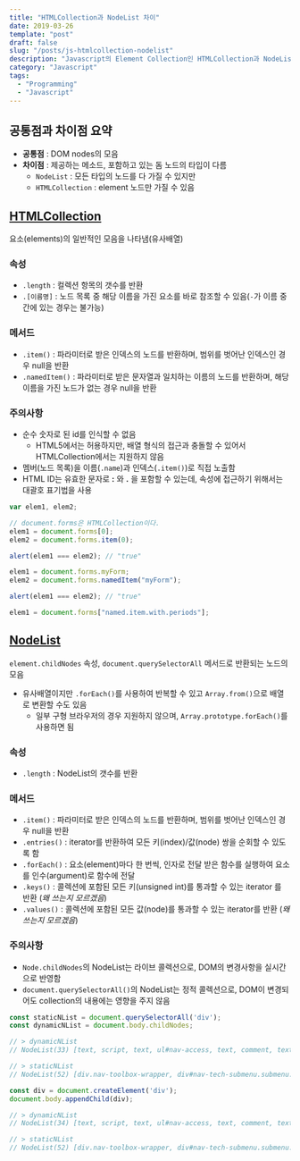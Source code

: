 ```yaml
---
title: "HTMLCollection과 NodeList 차이"
date: 2019-03-26
template: "post"
draft: false
slug: "/posts/js-htmlcollection-nodelist"
description: "Javascript의 Element Collection인 HTMLCollection과 NodeList의 공통점, 차이점을 정리한 글입니다."
category: "Javascript"
tags:
  - "Programming"
  - "Javascript"
---
```


## 공통점과 차이점 요약
* **공통점** : DOM nodes의 모음
* **차이점** : 제공하는 메소드, 포함하고 있는 돔 노드의 타입이 다름
	* `NodeList` : 모든 타입의 노드를 다 가질 수 있지만
	* `HTMLCollection` : element 노드만 가질 수 있음
	
## [HTMLCollection](https://developer.mozilla.org/ko/docs/Web/API/HTMLCollection)
요소(elements)의 일반적인 모음을 나타냄(유사배열)
### 속성
* `.length` : 컬렉션 항목의 갯수를 반환
* `.[이름명]` : 노드 목록 중 해당 이름을 가진 요소를 바로 참조할 수 있음(`-`가 이름 중간에 있는 경우는 불가능)

### 메서드
* `.item()` : 파라미터로 받은 인덱스의 노드를 반환하며, 범위를 벗어난 인덱스인 경우 null을 반환
* `.namedItem()` : 파라미터로 받은 문자열과 일치하는 이름의 노드를 반환하며, 해당 이름을 가진 노드가 없는 경우 null을 반환

### 주의사항
* 순수 숫자로 된 id를 인식할 수 없음
	* HTML5에서는 허용하지만, 배열 형식의 접근과 충돌할 수 있어서 HTMLCollection에서는 지원하지 않음
* 멤버(노드 목록)을 이름(`.name`)과 인덱스(`.item()`)로 직접 노출함
* HTML ID는 유효한 문자로 **:** 와 **.** 을 포함할 수 있는데, 속성에 접근하기 위해서는 대괄호 표기법을 사용

```js
var elem1, elem2;

// document.forms은 HTMLCollection이다.
elem1 = document.forms[0];
elem2 = document.forms.item(0);

alert(elem1 === elem2); // "true"

elem1 = document.forms.myForm;
elem2 = document.forms.namedItem("myForm");

alert(elem1 === elem2); // "true"

elem1 = document.forms["named.item.with.periods"];
```

## [NodeList](https://developer.mozilla.org/ko/docs/Web/API/NodeList)
`element.childNodes` 속성, `document.querySelectorAll` 메서드로 반환되는 노드의 모음
* 유사배열이지만 `.forEach()`를 사용하여 반복할 수 있고 `Array.from()`으로 배열로 변환할 수도 있음
	* 일부 구형 브라우저의 경우 지원하지 않으며, `Array.prototype.forEach()`를 사용하면 됨

### 속성
* `.length` : NodeList의 갯수를 반환

### 메서드
* `.item()` : 파라미터로 받은 인덱스의 노드를 반환하며, 범위를 벗어난 인덱스인 경우 null을 반환
* `.entries()` : iterator를 반환하여 모든 키(index)/값(node) 쌍을 순회할 수 있도록 함
* `.forEach()` : 요소(element)마다 한 번씩, 인자로 전달 받은 함수를 실행하여 요소를 인수(argument)로 함수에 전달
* `.keys()` : 콜렉션에 포함된 모든 키(unsigned int)를 통과할 수 있는 iterator 를 반환 (*왜 쓰는지 모르겠음*)
* `.values()` : 콜렉션에 포함된 모든 값(node)를 통과할 수 있는 iterator를 반환 (*왜 쓰는지 모르겠음*)

### 주의사항
* `Node.childNodes`의 NodeList는 라이브 콜렉션으로, DOM의 변경사항을 실시간으로 반영함
* `document.querySelectorAll()`의 NodeList는 정적 콜렉션으로, DOM이 변경되어도 collection의 내용에는 영향을 주지 않음

```javascript
const staticNList = document.querySelectorAll('div');
const dynamicNList = document.body.childNodes;

// > dynamicNList
// NodeList(33) [text, script, text, ul#nav-access, text, comment, text, header#main-header.header-main, ...]

// > staticNList
// NodeList(52) [div.nav-toolbox-wrapper, div#nav-tech-submenu.submenu.js-submenu, div.submenu-column, div#nav-learn-submenu.submenu.js-submenu, ...]

const div = document.createElement('div');
document.body.appendChild(div);

// > dynamicNList
// NodeList(34) [text, script, text, ul#nav-access, text, comment, text, header#main-header.header-main, ...]

// > staticNList
// NodeList(52) [div.nav-toolbox-wrapper, div#nav-tech-submenu.submenu.js-submenu, div.submenu-column, div#nav-learn-submenu.submenu.js-submenu, ...]
```
